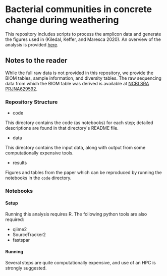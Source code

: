# Bacterial communities in concrete change during weathering

This repository includes scripts to process the amplicon data and generate the figures used in (Kiledal, Keffer, and Maresca 2020). An overview of the analysis is provided [here]().

## Notes to the reader

While the full raw data is not provided in this repository, we provide the BIOM tables, sample information, and diversity tables. The raw sequencing data from which the BIOM table was derived is available at [NCBI SRA PRJNA629592](https://www.ncbi.nlm.nih.gov/sra/PRJNA629592).

### Repository Structure

* code

This directory contains the code (as notebooks) for each step; detailed descriptions are found in that directory's README file.

* data

This directory contains the input data, along with output from some computationally expensive tools. 

* results

Figures and tables from the paper which can be reproduced by running the notebooks in the `code` directory.

### Notebooks

#### Setup

Running this analysis requires R. The following python tools are also required:

* qiime2
* SourceTracker2
* fastspar

#### Running

Several steps are quite computationally expensive, and use of an HPC is strongly suggested.